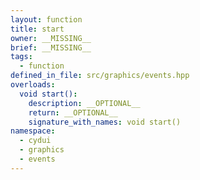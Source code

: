 ```yaml
---
layout: function
title: start
owner: __MISSING__
brief: __MISSING__
tags:
  - function
defined_in_file: src/graphics/events.hpp
overloads:
  void start():
    description: __OPTIONAL__
    return: __OPTIONAL__
    signature_with_names: void start()
namespace:
  - cydui
  - graphics
  - events
---
```

